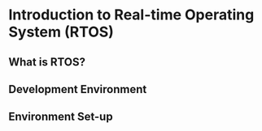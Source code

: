 # Introduction to Real-time Operating System (RTOS)
## What is RTOS?
## Development Environment
## Environment Set-up

## 